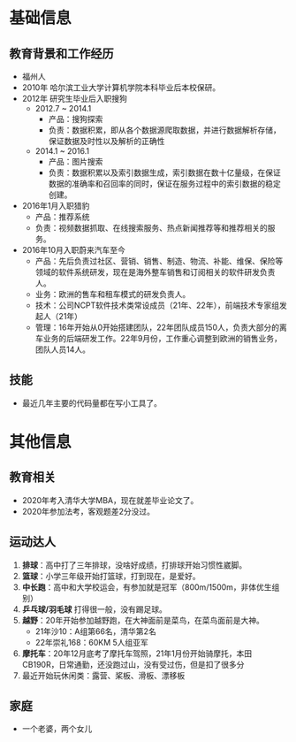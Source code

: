 # 基础信息
## 教育背景和工作经历
-   福州人  
-   2010年 哈尔滨工业大学计算机学院本科毕业后本校保研。  
-   2012年 研究生毕业后入职搜狗  
	-   2012.7 ~ 2014.1  
		-   产品：搜狗探索  
		-   负责：数据积累，即从各个数据源爬取数据，并进行数据解析存储，保证数据及时性以及解析的正确性  
	-   2014.1 ~ 2016.1  
		-   产品：图片搜索  
		-   负责：数据积累以及索引数据生成，索引数据在数十亿量级，在保证数据的准确率和召回率的同时，保证在服务过程中的索引数据的稳定创建。  
-   2016年1月入职猎豹  
	-   产品：推荐系统  
	-   负责：视频数据抓取、在线搜索服务、热点新闻推荐等和推荐相关的服务。
-   2016年10月入职蔚来汽车至今  
	-   产品：先后负责过社区、营销、销售、制造、物流、补能、维保、保险等领域的软件系统研发，现在是海外整车销售和订阅相关的软件研发负责人。  
	-   业务：欧洲的售车和租车模式的研发负责人。
	-   技术：公司NCPT软件技术类常设成员（21年、22年），前端技术专家组发起人（21年）
	-   管理：16年开始从0开始搭建团队，22年团队成员150人，负责大部分的离车业务的后端研发工作。22年9月份，工作重心调整到欧洲的销售业务，团队人员14人。

## 技能
- 最近几年主要的代码量都在写小工具了。

# 其他信息
## 教育相关
- 2020年考入清华大学MBA，现在就差毕业论文了。
- 2020年参加法考，客观题差2分没过。
## 运动达人
1.  **排球**：高中打了三年排球，没啥好成绩，打排球开始习惯性崴脚。
2.  **篮球**：小学三年级开始打篮球，打到现在，是爱好。
3.  **中长跑**：高中和大学校运会，有参加就是冠军（800m/1500m，非体优生组别）
4.  **乒乓球/羽毛球** 打得很一般，没有踢足球。
5.  **越野**：20年开始参加越野跑，在大神面前是菜鸟，在菜鸟面前是大神。
	- 21年沙10：A组第66名，清华第2名
	- 22年崇礼168：60KM 5人组亚军
6.  **摩托车**：20年12月底考了摩托车驾照，21年1月份开始骑摩托，本田CB190R，日常通勤，还没跑过山，没有受过伤，但是扣了很多分
7. 最近开始玩休闲类：露营、桨板、滑板、漂移板
## 家庭
- 一个老婆，两个女儿


